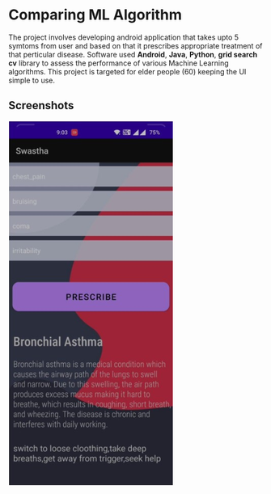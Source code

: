 # Comparing ML Algorithm

The project involves developing android application that takes upto 5 symtoms from user and based on that it prescribes appropriate treatment of that perticular disease. 
Software used **Android**, **Java**, **Python**, **grid search cv** library to assess the performance of various Machine Learning algorithms. This project is targeted for elder people (60) keeping the UI simple to use. 

## Screenshots
![ss1](ss1.jpg)

